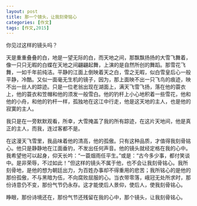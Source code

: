 ```yaml
---
layout: post
title: 那一个镜头，让我刻骨铭心
categories: [作文]
tags: [作文,2015]
---
```


你见过这样的镜头吗？

天是重重叠叠的白，地是一望无际的白，而天地之间，那飘飘扬扬的大雪飞舞着，像一只只无暇的白蝶在天地之间翩翩起舞，上演的是自然所创的舞蹈。那雪花飞舞，一如千年前纯洁。平静的江面上倒映着天之白，雪之无暇，似白雪皇后心一般平静，冷酷。又似一面毫无生机的镜子，因为，那上面映不出一只飞鸟的痕迹，映不出一丝人的踪迹。只是一位老翁出现在湖面上，满天飞雪飞扬，落在他的蓑衣上，他的蓑衣和笠帽和他的须发一般雪白。他的钓杆上小心地积着一些雪花，他和他的小舟，和他的钓杆一样，孤独地在这江中行走，他是这天地的主人，也是他的寂寞的主人。

我只是在一旁默默观看，所幸，大雪掩盖了我的所有踪迹，在这片天地间，他是真正的主人，而我，连过客都不是。

在这漫天飞雪里，我品味着他的清高，他的孤傲。只有这种品质，才值得我刻骨铭心。他只是静静地在江面垂钓，不发出任何声音。他的镜头就经定格在我的心中。我希望他可以起身，仰天长吟：“一蓑烟雨任平生。”或是：“古今多少事，都付笑谈中。是非荣辱，不过如此！”但这样的镜头不属于他，也不会让我刻骨铭心。我所刻骨地，是他的想为朝廷出力，为百姓办事却不得重用的悲苦；我所铭心的是他的那份孤傲，不与黑暗为伍，不向腐败屈服的心。当衣带零落，峨冠无处所求时，那份诗意仍不变，那份气节仍永存。这才能使后人景仰，使后人，使我刻骨铭心。

睁眼，那份诗境还在，那份气节还残留在我的心中，那个镜头，让我刻骨铭心。